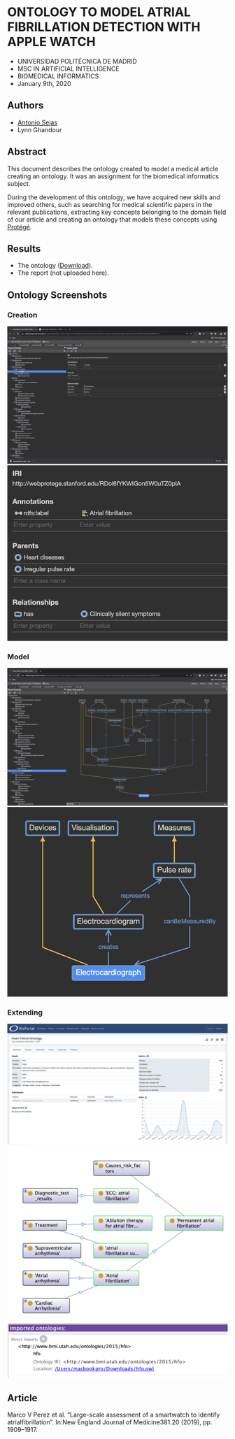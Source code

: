 # ONTOLOGY TO MODEL ATRIAL FIBRILLATION DETECTION WITH APPLE WATCH

- UNIVERSIDAD POLITÉCNICA DE MADRID
- MSC IN ARTIFICIAL INTELLIGENCE
- BIOMEDICAL INFORMATICS
- January 9th, 2020

## Authors

- [Antonio Sejas](https://sejas.es)
- Lynn Ghandour 

## Abstract

This document describes the ontology created to model a medical article creating an ontology. It was an assignment for the biomedical informatics subject.

During the development of this ontology, we have acquired new skills and improved others, such as searching for medical scientific papers in the relevant publications, extracting key concepts belonging to the domain field of our article and creating an ontology that models these concepts using [Protégé](https://protege.stanford.edu/).

## Results

- The ontology ([Download](smartwatch-and-heart-problems-ontologies.owl)).
- The report (not uploaded here).

## Ontology Screenshots

### Creation
![](figures/ontology/annotations-whole.png)
![](figures/ontology/annotations.png)

### Model
![](figures/ontology/protege-web.png)
![](figures/ontology/ecg.png)

### Extending
![](figures/heart-failure-ontology.png)
![](figures/extend.png)
![](figures/import.png)

## Article

Marco V Perez et al. “Large-scale assessment of a smartwatch to identify atrialfibrillation”.  In:New  England  Journal  of  Medicine381.20  (2019),  pp.  1909–1917.